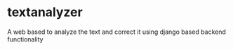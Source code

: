 # textanalyzer
A web based to analyze the text and correct it using django based backend functionality
